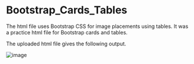 # Bootstrap_Cards_Tables
The html file uses Bootstrap CSS for image placements using tables.
It was a practice html file for Bootstrap cards and tables.

The uploaded html file gives the following output.

![image](https://user-images.githubusercontent.com/61089784/131539293-8d3a19b1-bf91-4b97-86f7-dcf28269d784.png)
